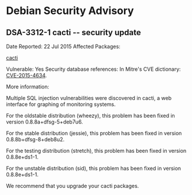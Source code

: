 
Debian Security Advisory
========================


DSA-3312-1 cacti -- security update
-----------------------------------



Date Reported:
22 Jul 2015
Affected Packages:

[cacti](https://packages.debian.org/src:cacti)

Vulnerable:
Yes
Security database references:
In Mitre's CVE dictionary: [CVE-2015-4634](https://security-tracker.debian.org/tracker/CVE-2015-4634).  

More information:

Multiple SQL injection vulnerabilities were discovered in cacti, a web
interface for graphing of monitoring systems.


For the oldstable distribution (wheezy), this problem has been fixed
in version 0.8.8a+dfsg-5+deb7u6.


For the stable distribution (jessie), this problem has been fixed in
version 0.8.8b+dfsg-8+deb8u2.


For the testing distribution (stretch), this problem has been fixed
in version 0.8.8e+ds1-1.


For the unstable distribution (sid), this problem has been fixed in
version 0.8.8e+ds1-1.


We recommend that you upgrade your cacti packages.





